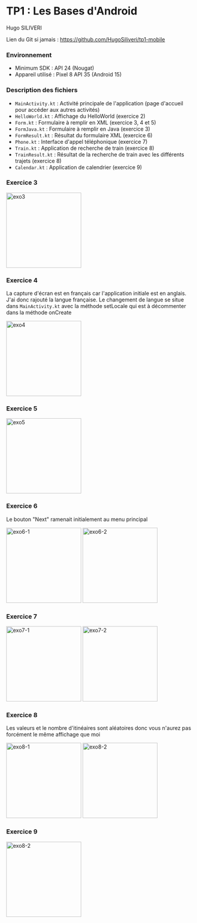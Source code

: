 # TP1 : Les Bases d'Android

Hugo SILIVERI

Lien du Git si jamais : https://github.com/HugoSiliveri/tp1-mobile

### Environnement

- Minimum SDK : API 24 (Nougat)
- Appareil utilisé : Pixel 8 API 35 (Android 15)

### Description des fichiers

- `MainActivity.kt` : Activité principale de l'application (page d'accueil pour accéder aux autres activités)
- `HelloWorld.kt` : Affichage du HelloWorld (exercice 2)
- `Form.kt` : Formulaire à remplir en XML (exercice 3, 4 et 5)
- `FormJava.kt` : Formulaire à remplir en Java (exercice 3)
- `FormResult.kt` : Résultat du formulaire XML (exercice 6)
- `Phone.kt` : Interface d'appel téléphonique (exercice 7)
- `Train.kt` : Application de recherche de train (exercice 8)
- `TrainResult.kt` : Résultat de la recherche de train avec les différents trajets (exercice 8)
- `Calendar.kt` : Application de calendrier (exercice 9)

### Exercice 3

<img src="screenshots/exo3.png" alt="exo3" width="200"/>

### Exercice 4

La capture d'écran est en français car l'application initiale est en anglais. J'ai donc rajouté 
la langue française. Le changement de langue se situe dans `MainActivity.kt` avec la méthode setLocale 
qui est à décommenter dans la méthode onCreate

<img src="screenshots/exo4.png" alt="exo4" width="200"/>

### Exercice 5

<img src="screenshots/exo5.png" alt="exo5" width="200"/>

### Exercice 6

Le bouton "Next" ramenait initialement au menu principal

<img src="screenshots/exo6-1.png" alt="exo6-1" width="200"/>
<img src="screenshots/exo6-2.png" alt="exo6-2" width="200"/>

### Exercice 7

<img src="screenshots/exo7-1.png" alt="exo7-1" width="200"/>
<img src="screenshots/exo7-2.png" alt="exo7-2" width="200"/>

### Exercice 8

Les valeurs et le nombre d'itinéaires sont aléatoires donc vous n'aurez pas forcément le même 
affichage que moi 

<img src="screenshots/exo8-1.png" alt="exo8-1" width="200"/>
<img src="screenshots/exo8-2.png" alt="exo8-2" width="200"/>

### Exercice 9

<img src="screenshots/exo9.png" alt="exo8-2" width="200"/>